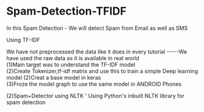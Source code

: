 # Spam-Detection-TFIDF

In this Spam Detection - We will detect Spam from Email as well as SMS                                                        

Using TF-IDF                                                                     

We have not preprocessed the data like it does in every tutorial -----We have used the raw data as it is available in real world                          
(1)Main target was to understand the TF-IDF model                                    
(2)Create Tokenizer,tf-idf matrix and use this to train a simple Deep learning model
(2)Creat a base model in keras                                                                                              
(3)Froze the model graph to use the same model in ANDROID Phones                                                               


(2)Spam+Detector using NLTK                                              '
Using Python's inbuilt NLTK library for spam detection                                        
